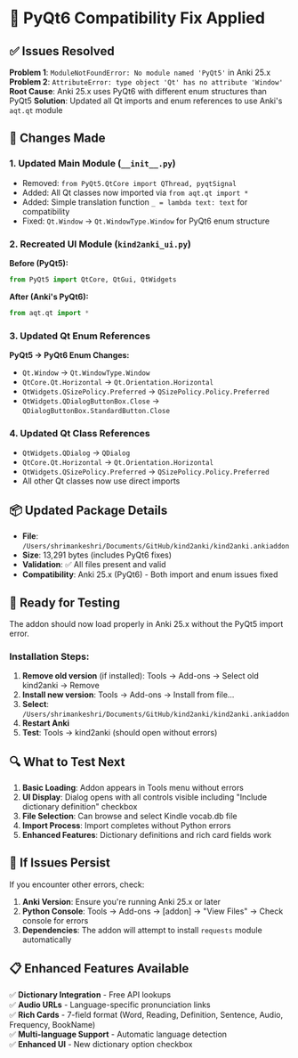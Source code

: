 # 🔧 PyQt6 Compatibility Fix Applied

## ✅ Issues Resolved
**Problem 1**: `ModuleNotFoundError: No module named 'PyQt5'` in Anki 25.x
**Problem 2**: `AttributeError: type object 'Qt' has no attribute 'Window'`
**Root Cause**: Anki 25.x uses PyQt6 with different enum structures than PyQt5
**Solution**: Updated all Qt imports and enum references to use Anki's `aqt.qt` module

## 🔄 Changes Made

### 1. Updated Main Module (`__init__.py`)
- Removed: `from PyQt5.QtCore import QThread, pyqtSignal`
- Added: All Qt classes now imported via `from aqt.qt import *`
- Added: Simple translation function `_ = lambda text: text` for compatibility
- Fixed: `Qt.Window` → `Qt.WindowType.Window` for PyQt6 enum structure

### 2. Recreated UI Module (`kind2anki_ui.py`)
**Before (PyQt5):**
```python
from PyQt5 import QtCore, QtGui, QtWidgets
```

**After (Anki's PyQt6):**
```python
from aqt.qt import *
```

### 3. Updated Qt Enum References
**PyQt5 → PyQt6 Enum Changes:**
- `Qt.Window` → `Qt.WindowType.Window`
- `QtCore.Qt.Horizontal` → `Qt.Orientation.Horizontal`  
- `QtWidgets.QSizePolicy.Preferred` → `QSizePolicy.Policy.Preferred`
- `QtWidgets.QDialogButtonBox.Close` → `QDialogButtonBox.StandardButton.Close`

### 4. Updated Qt Class References
- `QtWidgets.QDialog` → `QDialog`
- `QtCore.Qt.Horizontal` → `Qt.Orientation.Horizontal`
- `QtWidgets.QSizePolicy.Preferred` → `QSizePolicy.Policy.Preferred`
- All other Qt classes now use direct imports

## 📦 Updated Package Details
- **File**: `/Users/shrimankeshri/Documents/GitHub/kind2anki/kind2anki.ankiaddon`
- **Size**: 13,291 bytes (includes PyQt6 fixes)
- **Validation**: ✅ All files present and valid
- **Compatibility**: Anki 25.x (PyQt6) - Both import and enum issues fixed

## 🧪 Ready for Testing
The addon should now load properly in Anki 25.x without the PyQt5 import error. 

### Installation Steps:
1. **Remove old version** (if installed): Tools → Add-ons → Select old kind2anki → Remove
2. **Install new version**: Tools → Add-ons → Install from file...
3. **Select**: `/Users/shrimankeshri/Documents/GitHub/kind2anki/kind2anki.ankiaddon`
4. **Restart Anki**
5. **Test**: Tools → kind2anki (should open without errors)

## 🔍 What to Test Next
1. **Basic Loading**: Addon appears in Tools menu without errors
2. **UI Display**: Dialog opens with all controls visible including "Include dictionary definition" checkbox
3. **File Selection**: Can browse and select Kindle vocab.db file
4. **Import Process**: Import completes without Python errors
5. **Enhanced Features**: Dictionary definitions and rich card fields work

## 🚨 If Issues Persist
If you encounter other errors, check:
1. **Anki Version**: Ensure you're running Anki 25.x or later
2. **Python Console**: Tools → Add-ons → [addon] → "View Files" → Check console for errors
3. **Dependencies**: The addon will attempt to install `requests` module automatically

## 📋 Enhanced Features Available
✅ **Dictionary Integration** - Free API lookups  
✅ **Audio URLs** - Language-specific pronunciation links  
✅ **Rich Cards** - 7-field format (Word, Reading, Definition, Sentence, Audio, Frequency, BookName)  
✅ **Multi-language Support** - Automatic language detection  
✅ **Enhanced UI** - New dictionary option checkbox
